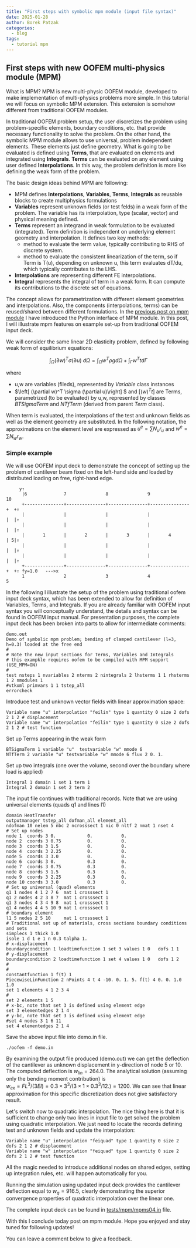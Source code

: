 ```yaml
---
title: "First steps with symbolic mpm module (input file syntax)"
date: 2025-01-28
author: Borek Patzak
categories:
  - blog
tags:
  - tutorial mpm
---
```


## First steps with new OOFEM multi-physics module (MPM)

What is MPM?
MPM is new multi-physic OOFEM module, developed to make implementation of multi-physics problems more simple. In this tutorial we will focus on symbolic MPM extension. This extension is somehow different from traditional OOFEM modules.

In traditional OOFEM problem setup, the user discretizes the problem using problem-specific elements, boundary conditions, etc. that provide necessary functionality to solve the problem.
On the other hand, the symbolic MPM module allows to use universal, problem independent elements. These elements just define geometry. What is going to be evaluated is defined using **Terms**, that are evaluated on elements and integrated using **Integrals**. **Terms** can be evaluated on any element using user defined **Interpolations**. In this way, the problem definition is more like defining the weak form of the problem. 
     
The basic design ideas behind MPM are following:
* MPM defines **Interpolations**, **Variables**, **Terms**, **Integrals** as reusable blocks to create multiphysics formulations
* **Variables** represent unknown fields (or test felds) in a weak form of the problem. The variable has its interpolation, type (scalar, vector) and physical meaning defined.
* **Terms** represent an integrand in weak formulation to be evaluated (integrated). Term definition is independent on underlying element geometry and interpolation. It defines two key methods:
    *  method to evaluate the term value, typically contributing to RHS of discrete system.
    *  method to evaluate the consistent linearization of the term, so if Term is T(u), depending on unknown u, this term evaluates dT/du, which typically contributes to the LHS. 
* **Interpolations** are representing different FE interpolations.
* **Integral** represents the integral of term in a weak form. It can compute its contributions to the discrete set of equations. 

The concept allows for parametrization with different element geometries and interpolations. Also, the components (interpolations, terms) can be reused/shared between different formulations.
In the [previous post on mpm module](https://oofem.github.io/blog/mpm-introduction/) I have introduced the Python interface of MPM module. In this post, I will illustrate mpm features on example set-up from traditional OOFEM input deck.  

We will consider the same linear 2D elasticity problem, defined by following weak form of equilibrium equations:

$$ \int_\Omega (\partial w)^T \sigma (\partial u)\ d\Omega = \int_\Omega w^T \rho g d\Omega + \int_\Gamma w^T t d\Gamma $$

where
* u,w are variables (fileds), represented by _Variable_ class instances
* $\left[ (\partial w)^T \sigma (\partial u)\right] $ and $\left[ (w)^Tt \right]$ are Terms, parametrized (to be evaluated) by u,w, represented by classes _BTSigmaTerm_ and _NTfTerm_ (derived from parent _Term_ class).

When term is evaluated, the interpolations of the test and unknown fields as well as the element geometry are substituted. In the following notation, the approximations on the element level are expressed as $u^e=\sum N_u r_u$ and $w^e=\sum N_w r_w$. 


### Simple example
We will use OOFEM input deck to demonstrate the concept of setting up the problem of cantilever beam fixed on the left-hand side and loaded by distributed loading on free, right-hand edge.

```
     y↑ 
      |6              7               8               9                10
      +---------------+---------------+---------------+---------------+  +­­­­­­­­­­↑
      |               |               |               |               |  |↑
      |               |               |               |               |  |↑
      |       1       |       2       |       3       |       4       | 5|↑
      |               |               |               |               |  |↑
      |               |               |               |               |  |↑
      +---------------+---------------+---------------+---------------+  +↑ fy=1.0   --->x
      1               2               3               4                 5
```
In the following I illustrate the setup of the problem using traditional oofem input deck syntax, which has been extended to allow for definition of Variables, Terms, and Integrals. If you are already familiar with OOFEM input syntax you will conceptually understand, the details and syntax can be found in OOFEM input manual. For presentation purposes, the complete input deck has been broken into parts to allow for intermediate comments:
```
demo.out
Demo of symbolic mpm problem; bending of clamped cantilever (l=3, h=0.3) loaded at the free end
#
# Note the new input sections for Terms, Variables and Integrals
# this exampkle requires oofem to be compiled with MPM support (USE_MPM=ON)
#  
test nsteps 1 nvariables 2 nterms 2 nintegrals 2 lhsterms 1 1 rhsterms 1 2 nmodules 1
#vtkxml primvars 1 1 tstep_all
errorcheck
```
Introduce test and unknown vector fields with linear approximation space:
``` 
Variable name "u" interpolation "feilin" type 1 quantity 0 size 2 dofs 2 1 2 # displacement 
Variable name "w" interpolation "feilin" type 1 quantity 0 size 2 dofs 2 1 2 # test function
```
Set up Terms appearing in the weak form
```
BTSigmaTerm 1 variable "u"  testvariable "w" mmode 6
NTfTerm 2 variable "u" testvariable "w" mmode 6 flux 2 0. 1.
```
Set up two integrals (one over the volume, second over the boundary where load is applied)
```
Integral 1 domain 1 set 1 term 1
Integral 2 domain 1 set 2 term 2
```
The input file continues with traditional records. Note that we are using universal elements (quads q1 and lines l1)
```
domain HeatTransfer
outputmanager tstep_all dofman_all element_all
ndofman 10 nelem 5 nbc 2 ncrosssect 1 nic 0 nltf 2 nmat 1 nset 4
# Set up nodes
node 1  coords 3 0.            0.           0.
node 2  coords 3 0.75          0.           0.
node 3  coords 3 1.5           0.           0.
node 4  coords 3 2.25          0.           0.
node 5  coords 3 3.0           0.           0.
node 6  coords 3 0.            0.3          0.
node 7  coords 3 0.75          0.3          0.
node 8  coords 3 1.5           0.3          0.
node 9  coords 3 2.25          0.3          0.
node 10 coords 3 3.0           0.3          0.
# Set up universal (quad) elements
q1 1 nodes 4 1 2 7 6  mat 1 crosssect 1
q1 2 nodes 4 2 3 8 7  mat 1 crosssect 1
q1 3 nodes 4 3 4 9 8  mat 1 crosssect 1
q1 4 nodes 4 4 5 10 9 mat 1 crosssect 1
# boundary element 
l1 5 nodes 2 5 10     mat 1 crosssect 1
# Traditional set up of materials, cross sections boundary conditions and sets
simplecs 1 thick 1.0
isole 1 d 1 e 1 n 0.3 talpha 1.
# x-displacement
boundarycondition 1 loadtimefunction 1 set 3 values 1 0   dofs 1 1 
# y-displacement
boundarycondition 2 loadtimefunction 1 set 4 values 1 0   dofs 1 2 
#
#
constantfunction 1 f(t) 1
PiecewiseLinFunction 2 nPoints 4 t 4 -10. 0. 1. 5. f(t) 4 0. 0. 1.0 1.0 
set 1 elements 4 1 2 3 4
# 
set 2 elements 1 5
# x-bc, note that set 3 is defined using element edge
set 3 elementedges 2 1 4
# y-bc, note that set 3 is defined using element edge
#set 4 nodes 3 1 6 11
set 4 elementedges 2 1 4 
```
Save the above input file into demo.in file. 
```
./oofem -f demo.in
```

By examining the output file produced (demo.out) we can get the deflection of the cantilever as unknown displacement in y-direction of node 5 or 10. The computed deflection is $w_{lin}=264.0$.
The analytical solution (assuming only the bending moment contribution) is   
$w_{ex}=FL^3/(3EI) = 0.3\times3^3/(3\times1\times0.3^3/12.)=1200$.
We can see that linear approximation for this specific discretization does not give satisfactory result.

Let's switch now to quadratic interpolation. The nice thing here is that it is sufficient to change only two lines in input file to get solved the problem using quadratic interpolation. We just need to locate the records defining test and unknown fields and update the interpolation:
```
Variable name "u" interpolation "feiquad" type 1 quantity 0 size 2 dofs 2 1 2 # displacement 
Variable name "w" interpolation "feiquad" type 1 quantity 0 size 2 dofs 2 1 2 # test function
```
All the magic needed to introduce additional nodes on shared edges, setting up integration rules, etc. will happen automatically for you.

Running the simulation using updated input deck provides the cantilever deflection equal to $w_q=916.5$, clearly demonstrating the superior convergence properties of quadratic interpolation over the linear one.

The complete input deck can be found in [tests/mpm/mpms04.in](https://raw.githubusercontent.com/oofem/oofem/refs/heads/mpm2/tests/mpm/mpms04.in) file.

With this I conclude today post on mpm module. 
Hope you enjoyed and stay tuned for following updates!

You can leave a comment below to give a feedback.
